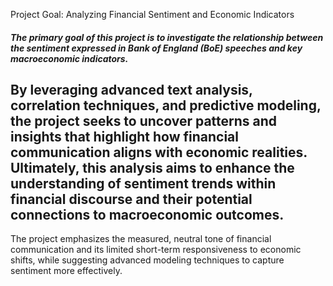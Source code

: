 Project Goal: Analyzing Financial Sentiment and Economic Indicators

##### The primary goal of this project is to investigate the relationship between the sentiment expressed in Bank of England (BoE) speeches and key macroeconomic indicators. 
By leveraging advanced text analysis, correlation techniques, and predictive modeling, the project seeks to uncover patterns and insights that highlight how financial communication aligns with economic realities.
Ultimately, this analysis aims to enhance the understanding of sentiment trends within financial discourse and their potential connections to macroeconomic outcomes.
---
The project emphasizes the measured, neutral tone of financial communication and its limited short-term responsiveness to economic shifts, while suggesting advanced modeling techniques to capture sentiment more effectively.
